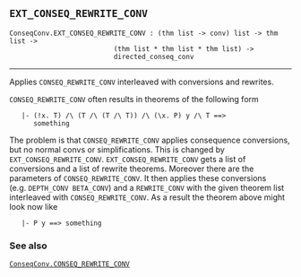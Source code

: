 ## `EXT_CONSEQ_REWRITE_CONV`

``` hol4
ConseqConv.EXT_CONSEQ_REWRITE_CONV : (thm list -> conv) list -> thm list ->
                          (thm list * thm list * thm list) ->
                          directed_conseq_conv
```

------------------------------------------------------------------------

Applies `CONSEQ_REWRITE_CONV` interleaved with conversions and rewrites.

`CONSEQ_REWRITE_CONV` often results in theorems of the following form

``` hol4
   |- (!x. T) /\ (T /\ (T /\ T)) /\ (\x. P) y /\ T ==>
      something
```

The problem is that `CONSEQ_REWRITE_CONV` applies consequence
conversions, but no normal convs or simplifications. This is changed by
`EXT_CONSEQ_REWRITE_CONV`. `EXT_CONSEQ_REWRITE_CONV` gets a list of
conversions and a list of rewrite theorems. Moreover there are the
parameters of `CONSEQ_REWRITE_CONV`. It then applies these conversions
(e.g. `DEPTH_CONV BETA_CONV`) and a `REWRITE_CONV` with the given
theorem list interleaved with `CONSEQ_REWRITE_CONV`. As a result the
theorem above might look now like

``` hol4
   |- P y ==> something
```

### See also

[`ConseqConv.CONSEQ_REWRITE_CONV`](#ConseqConv.CONSEQ_REWRITE_CONV)

